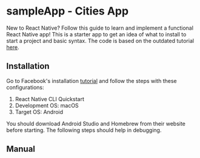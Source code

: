 # sampleApp - Cities App
New to React Native? Follow this guide to learn and implement a functional React Native app! This is a starter app to get an idea of what to install to start a project and basic syntax. The code is based on the outdated tutorial [here](https://www.youtube.com/watch?v=frvXANSaSec).

## Installation
Go to Facebook's installation [tutorial](https://facebook.github.io/react-native/docs/getting-started.html) and follow the steps with these configurations: 
1. React Native CLI Quickstart 
2. Development OS: macOS
3. Target OS: Android

You should download Android Studio and Homebrew from their website before starting. 
The following steps should help in debugging. 


## Manual 
